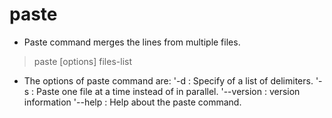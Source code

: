 # paste
- Paste command merges the lines from multiple files.
>paste [options] files-list
- The options of paste command are:
'-d : Specify of a list of delimiters.
'-s : Paste one file at a time instead of in parallel.
'--version : version information
'--help : Help about the paste command.
